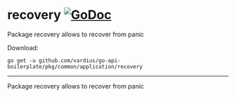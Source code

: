 # recovery [![GoDoc](https://godoc.org/github.com/vardius/go-api-boilerplate/pkg/common/application/recovery?status.svg)](https://godoc.org/github.com/vardius/go-api-boilerplate/pkg/common/application/recovery)
Package recovery allows to recover from panic

Download:
```shell
go get -u github.com/vardius/go-api-boilerplate/pkg/common/application/recovery
```

* * *
Package recovery allows to recover from panic
